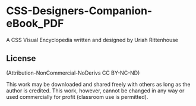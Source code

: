 CSS-Designers-Companion-eBook_PDF
=================================

A CSS Visual Encyclopedia written and designed by Uriah Rittenhouse


## License
(Attribution-NonCommercial-NoDerivs CC BY-NC-ND)

This work may be downloaded and shared freely with others as long as the author is credited. This work, however, cannot be changed in any way or used commercially for profit (classroom use is permitted).

